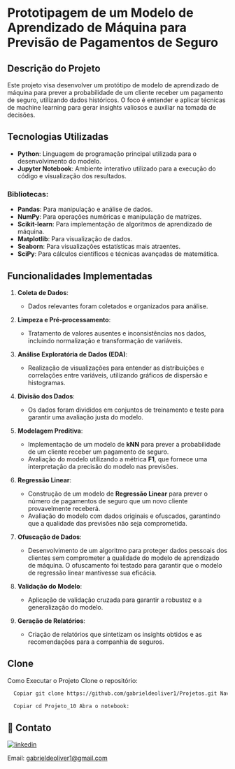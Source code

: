 # Prototipagem de um Modelo de Aprendizado de Máquina para Previsão de Pagamentos de Seguro

## Descrição do Projeto
Este projeto visa desenvolver um protótipo de modelo de aprendizado de máquina para prever a probabilidade de um cliente receber um pagamento de seguro, utilizando dados históricos. O foco é entender e aplicar técnicas de machine learning para gerar insights valiosos e auxiliar na tomada de decisões.

## Tecnologias Utilizadas
- **Python**: Linguagem de programação principal utilizada para o desenvolvimento do modelo.
- **Jupyter Notebook**: Ambiente interativo utilizado para a execução do código e visualização dos resultados.

### Bibliotecas:
- **Pandas**: Para manipulação e análise de dados.
- **NumPy**: Para operações numéricas e manipulação de matrizes.
- **Scikit-learn**: Para implementação de algoritmos de aprendizado de máquina.
- **Matplotlib**: Para visualização de dados.
- **Seaborn**: Para visualizações estatísticas mais atraentes.
- **SciPy**: Para cálculos científicos e técnicas avançadas de matemática.

## Funcionalidades Implementadas

1. **Coleta de Dados**:
   - Dados relevantes foram coletados e organizados para análise.

2. **Limpeza e Pré-processamento**:
   - Tratamento de valores ausentes e inconsistências nos dados, incluindo normalização e transformação de variáveis.

3. **Análise Exploratória de Dados (EDA)**:
   - Realização de visualizações para entender as distribuições e correlações entre variáveis, utilizando gráficos de dispersão e histogramas.

4. **Divisão dos Dados**:
   - Os dados foram divididos em conjuntos de treinamento e teste para garantir uma avaliação justa do modelo.

5. **Modelagem Preditiva**:
   - Implementação de um modelo de **kNN** para prever a probabilidade de um cliente receber um pagamento de seguro.
   - Avaliação do modelo utilizando a métrica **F1**, que fornece uma interpretação da precisão do modelo nas previsões.

6. **Regressão Linear**:
   - Construção de um modelo de **Regressão Linear** para prever o número de pagamentos de seguro que um novo cliente provavelmente receberá.
   - Avaliação do modelo com dados originais e ofuscados, garantindo que a qualidade das previsões não seja comprometida.

7. **Ofuscação de Dados**:
   - Desenvolvimento de um algoritmo para proteger dados pessoais dos clientes sem comprometer a qualidade do modelo de aprendizado de máquina. O ofuscamento foi testado para garantir que o modelo de regressão linear mantivesse sua eficácia.

8. **Validação do Modelo**:
   - Aplicação de validação cruzada para garantir a robustez e a generalização do modelo.

9. **Geração de Relatórios**:
   - Criação de relatórios que sintetizam os insights obtidos e as recomendações para a companhia de seguros.

## Clone

Como Executar o Projeto Clone o repositório:

```bash
  Copiar git clone https://github.com/gabrieldeoliver1/Projetos.git Navegue até o diretório do projeto:
```

```bash
  Copiar cd Projeto_10 Abra o notebook:
```





## 🔗 Contato

[![linkedin](https://img.shields.io/badge/linkedin-0A66C2?style=for-the-badge&logo=linkedin&logoColor=white)](https://www.linkedin.com/in/gabrieldeoliver1/)

Email: gabrieldeoliver1@gmail.com

